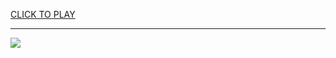 
<a href="https://premium76.site?title=google_unblocked_games_6x&ref=13M">CLICK TO PLAY</a></h3>
<hr>

<a href="https://premium76.site?title=google_unblocked_games_6x&ref=13M"><img src="https://clearcache.store/games.png"></a>


